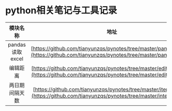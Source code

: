 # python相关笔记与工具记录
| 模块名称 | 地址 |
| :----: | :----: |
| pandas读取excel | [https://github.com/tianyunzqs/pynotes/tree/master/pandas_excel](https://github.com/tianyunzqs/pynotes/tree/master/pandas_excel) |
| 编辑距离 | [https://github.com/tianyunzqs/pynotes/tree/master/edit_distance](https://github.com/tianyunzqs/pynotes/tree/master/edit_distance) |
| 两日期间隔天数 | [https://github.com/tianyunzqs/pynotes/tree/master/iterval_days](https://github.com/tianyunzqs/pynotes/tree/master/interval_days) |

